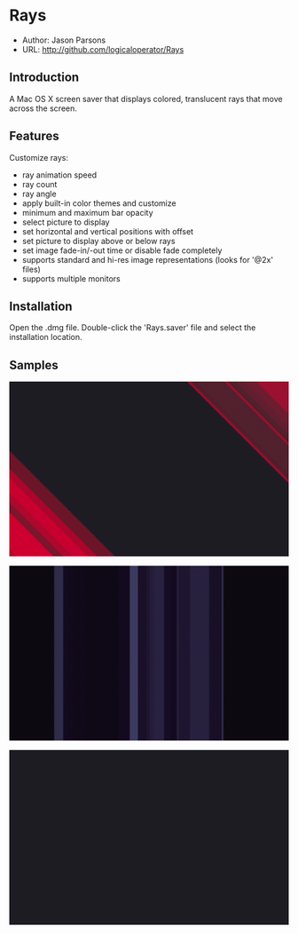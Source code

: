 Rays
==================

 - Author: Jason Parsons
 - URL: http://github.com/logicaloperator/Rays


Introduction
------------
A Mac OS X screen saver that displays colored, translucent rays that move across the screen.


Features
------------
Customize rays:
- ray animation speed
- ray count
- ray angle
- apply built-in color themes and customize
- minimum and maximum bar opacity
- select picture to display
- set horizontal and vertical positions with offset
- set picture to display above or below rays
- set image fade-in/-out time or disable fade completely
- supports standard and hi-res image representations (looks for '@2x' files)
- supports multiple monitors


Installation
------------
Open the .dmg file. Double-click the 'Rays.saver' file and select the installation location.


Samples
------------
![theme X___](https://github.com/LogicalOperator/Rays/raw/master/samples/rays_x.gif)

![theme A Bit of the UltraViolet with image](https://github.com/LogicalOperator/Rays/raw/master/samples/rays_ultraviolet.gif)

![theme X___ with image mask](https://github.com/LogicalOperator/Rays/raw/master/samples/rays_x_text_mask.gif)